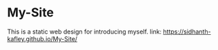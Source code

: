 # My-Site

This is a static web design for introducing myself.
link: https://sidhanth-kafley.github.io/My-Site/
